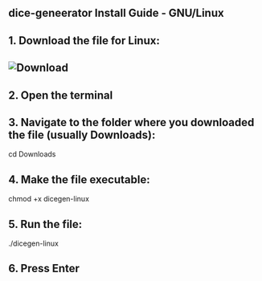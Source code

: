 ##  dice-geneerator Install Guide - GNU/Linux

## 1. Download the file for Linux:
## ![Download](https://github.com/cybergas123/dice-generator/raw/main/dicegen-linux)

## 2. Open the terminal

## 3. Navigate to the folder where you downloaded the file (usually Downloads):
cd Downloads

## 4. Make the file executable:
chmod +x dicegen-linux

## 5. Run the file:
./dicegen-linux
## 6. Press Enter
